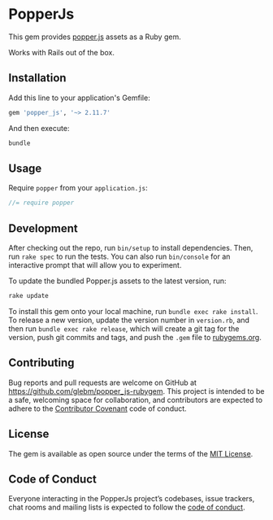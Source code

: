 # PopperJs

This gem provides [popper.js](https://popper.js.org/) assets as a Ruby gem.

Works with Rails out of the box.

## Installation

Add this line to your application's Gemfile:

```ruby
gem 'popper_js', '~> 2.11.7'
```

And then execute:

```bash
bundle
```

## Usage

Require `popper` from your `application.js`:

```js
//= require popper
```

## Development

After checking out the repo, run `bin/setup` to install dependencies.
Then, run `rake spec` to run the tests.
You can also run `bin/console` for an interactive prompt that will allow you
to experiment.

To update the bundled Popper.js assets to the latest version, run:

```bash
rake update
```

To install this gem onto your local machine, run `bundle exec rake install`.
To release a new version, update the version number in `version.rb`,
and then run `bundle exec rake release`, which will create a git tag
for the version, push git commits and tags,
and push the `.gem` file to [rubygems.org](https://rubygems.org).

## Contributing

Bug reports and pull requests are welcome on GitHub
at https://github.com/glebm/popper_js-rubygem. This project is intended to be a
safe, welcoming space for collaboration, and contributors are expected to adhere
to the [Contributor Covenant](http://contributor-covenant.org) code of conduct.

## License

The gem is available as open source under the terms of
the [MIT License](http://opensource.org/licenses/MIT).

## Code of Conduct

Everyone interacting in the PopperJs project’s codebases, issue trackers,
chat rooms and mailing lists is expected to follow the [code of conduct].

[code of conduct]: https://github.com/glebm/popper_js-rubygem/blob/master/CODE_OF_CONDUCT.md 

